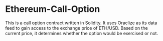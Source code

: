 # Ethereum-Call-Option

This is a call option contract written in Solidity.
It uses Oraclize as its data feed to gain access to the exchange price of ETH/USD.
Based on the current price, it determines whether the option would be exercised or not.
